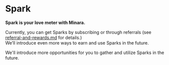 # Spark

**Spark is your love meter with Minara.**

Currently, you can get Sparks by subscribing or through referrals (see [referral-and-rewards.md](../referral-and-rewards.md "mention") for details.)\
We’ll introduce even more ways to earn and use Sparks in the future.

We'll introduce more opportunities for you to gather and utilize Sparks in the future.

